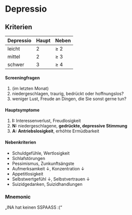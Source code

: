 # Depressio

## Kriterien

| Depressio | Haupt | Neben |
|-----------|-------|-------|
| leicht    | 2     | ≥ 2   |
| mittel    | 2     | ≥ 3   |
| schwer    | 3     | ≥ 4   |

#### Screeningfragen
1. (im letzten Monat)
2. niedergeschlagen, traurig, bedrückt oder hoffnungslos?
3. weniger Lust, Freude an Dingen, die Sie sonst gerne tun?

#### Hauptsymptome

1. **I:** Interessenverlust, Freudlosigkeit
2. **N:** niedergeschlagene, **gedrückte, depressive Stimmung**
3. **A:** **Antriebslosigkeit**, erhöhte Ermüdbarkeit 


#### Nebenkriterien

- Schuldgefühle, Wertlosigkeit
- Schlafstörungen
- Pessimismus, Zunkunftsängste
- Aufmerksamkeit ↓, Konzentration ↓
- Appetitlosigkeit
- Selbstwertgefühl ↓, Selbstvertrauen ↓
- Suizidgedanken, Suizidhandlungen

### Mnemonic

„INA hat keinen SSPAASS :(“